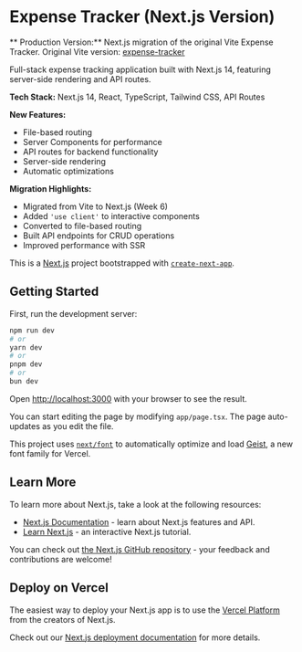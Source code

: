 # Expense Tracker (Next.js Version)

** Production Version:** Next.js migration of the original Vite Expense Tracker.
Original Vite version: [expense-tracker](https://github.com/your-username/expense-tracker)

Full-stack expense tracking application built with Next.js 14, featuring server-side rendering and API routes.

**Tech Stack:** Next.js 14, React, TypeScript, Tailwind CSS, API Routes

**New Features:**
- File-based routing
- Server Components for performance
- API routes for backend functionality
- Server-side rendering
- Automatic optimizations

**Migration Highlights:**
- Migrated from Vite to Next.js (Week 6)
- Added `'use client'` to interactive components
- Converted to file-based routing
- Built API endpoints for CRUD operations
- Improved performance with SSR

This is a [Next.js](https://nextjs.org) project bootstrapped with [`create-next-app`](https://nextjs.org/docs/app/api-reference/cli/create-next-app).

## Getting Started

First, run the development server:

```bash
npm run dev
# or
yarn dev
# or
pnpm dev
# or
bun dev
```

Open [http://localhost:3000](http://localhost:3000) with your browser to see the result.

You can start editing the page by modifying `app/page.tsx`. The page auto-updates as you edit the file.

This project uses [`next/font`](https://nextjs.org/docs/app/building-your-application/optimizing/fonts) to automatically optimize and load [Geist](https://vercel.com/font), a new font family for Vercel.

## Learn More

To learn more about Next.js, take a look at the following resources:

- [Next.js Documentation](https://nextjs.org/docs) - learn about Next.js features and API.
- [Learn Next.js](https://nextjs.org/learn) - an interactive Next.js tutorial.

You can check out [the Next.js GitHub repository](https://github.com/vercel/next.js) - your feedback and contributions are welcome!

## Deploy on Vercel

The easiest way to deploy your Next.js app is to use the [Vercel Platform](https://vercel.com/new?utm_medium=default-template&filter=next.js&utm_source=create-next-app&utm_campaign=create-next-app-readme) from the creators of Next.js.

Check out our [Next.js deployment documentation](https://nextjs.org/docs/app/building-your-application/deploying) for more details.
